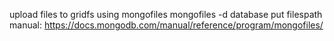 upload files to gridfs using mongofiles
mongofiles -d database put filespath
manual: https://docs.mongodb.com/manual/reference/program/mongofiles/